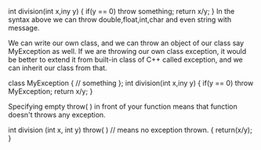 int division(int x,iny y)
{
    if(y == 0)
        throw something;
    return x/y;
}
In the syntax above we can throw double,float,int,char and even string with message.

We can write our own class, and we can throw an object of our class say MyException as well. If we are throwing our own class exception, it would be better to extend it from built-in class of C++ called exception, and we can inherit our class from that.

class MyException
{
    // something
};
int division(int x,iny y)
{
    if(y == 0)
        throw MyException;
    return x/y;
}

Specifying empty throw( ) in front of your function means that function doesn't throws any exception.

int division (int x, int y) throw( ) // means no exception thrown.
{
    return(x/y);
}